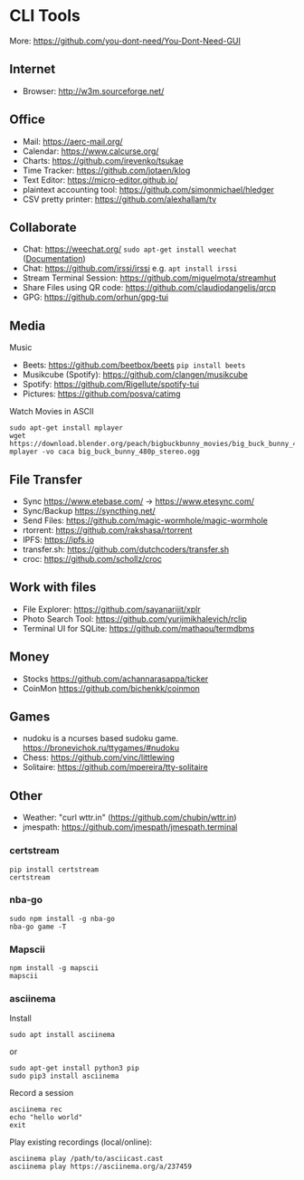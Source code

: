 # CLI Tools

More: <https://github.com/you-dont-need/You-Dont-Need-GUI>

## Internet

- Browser: <http://w3m.sourceforge.net/>

## Office

- Mail: <https://aerc-mail.org/>
- Calendar: <https://www.calcurse.org/>
- Charts: <https://github.com/irevenko/tsukae>
- Time Tracker: <https://github.com/jotaen/klog>
- Text Editor: <https://micro-editor.github.io/>
- plaintext accounting tool: <https://github.com/simonmichael/hledger>
- CSV pretty printer: <https://github.com/alexhallam/tv>

## Collaborate

- Chat: <https://weechat.org/> `sudo apt-get install weechat` ([Documentation](https://weechat.org/files/doc/devel/weechat_quickstart.en.html))
- Chat: <https://github.com/irssi/irssi> e.g. `apt install irssi`
- Stream Terminal Session: <https://github.com/miguelmota/streamhut>
- Share Files using QR code: <https://github.com/claudiodangelis/qrcp>
- GPG: <https://github.com/orhun/gpg-tui>

## Media

Music

- Beets: <https://github.com/beetbox/beets> `pip install beets`
- Musikcube (Spotify): <https://github.com/clangen/musikcube>
- Spotify: <https://github.com/Rigellute/spotify-tui>
- Pictures: <https://github.com/posva/catimg>

Watch Movies in ASCII

```shell
sudo apt-get install mplayer
wget https://download.blender.org/peach/bigbuckbunny_movies/big_buck_bunny_480p_stereo.ogg
mplayer -vo caca big_buck_bunny_480p_stereo.ogg
```

## File Transfer

- Sync <https://www.etebase.com/> -> <https://www.etesync.com/>
- Sync/Backup <https://syncthing.net/>
- Send Files: <https://github.com/magic-wormhole/magic-wormhole>
- rtorrent: <https://github.com/rakshasa/rtorrent>
- IPFS: <https://ipfs.io>
- transfer.sh: <https://github.com/dutchcoders/transfer.sh>
- croc: <https://github.com/schollz/croc>

## Work with files

- File Explorer: <https://github.com/sayanarijit/xplr>
- Photo Search Tool: <https://github.com/yurijmikhalevich/rclip>
- Terminal UI for SQLite: <https://github.com/mathaou/termdbms>

## Money

- Stocks <https://github.com/achannarasappa/ticker>
- CoinMon <https://github.com/bichenkk/coinmon>

## Games

- nudoku is a ncurses based sudoku game. <https://bronevichok.ru/ttygames/#nudoku>
- Chess: <https://github.com/vinc/littlewing>
- Solitaire: <https://github.com/mpereira/tty-solitaire>

## Other

- Weather: "curl wttr.in" (<https://github.com/chubin/wttr.in>)
- jmespath: <https://github.com/jmespath/jmespath.terminal>

### certstream

```shell
pip install certstream
certstream
```

### nba-go

```shell
sudo npm install -g nba-go
nba-go game -T
```

### Mapscii

```shell
npm install -g mapscii
mapscii
```

### asciinema

Install

```shell
sudo apt install asciinema
```

or

```shell
sudo apt-get install python3 pip
sudo pip3 install asciinema
```

Record a session

```shell
asciinema rec
echo "hello world"
exit
```

Play existing recordings (local/online):

```shell
asciinema play /path/to/asciicast.cast
asciinema play https://asciinema.org/a/237459
```
